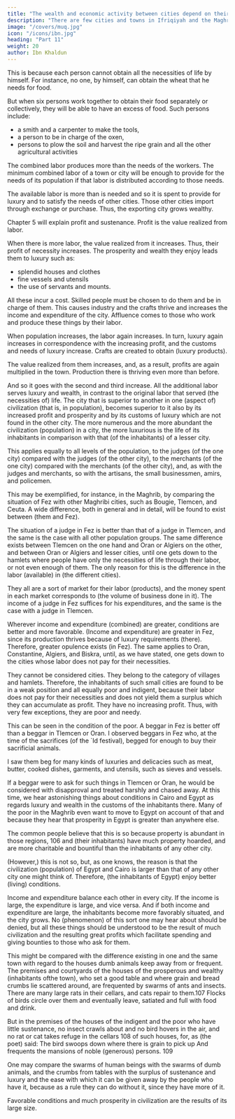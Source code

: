 ```yaml
---
title: "The wealth and economic activity between cities depend on their population size"
description: "There are few cities and towns in Ifriqiyah and the Maghrib"
image: "/covers/muq.jpg"
icon: "/icons/ibn.jpg"
heading: "Part 11"
weight: 20
author: Ibn Khaldun
---
```





This is because each person cannot obtain all the necessities of life by himself. <!-- All human beings must co-operate to that end in their civilization. 102 But what is obtained through the co-operation of a group of human beings satisfies the need of a number many times greater (than themselves).  --> For instance, no one, by himself, can obtain the wheat that he needs for food.
 
But when six persons work together to obtain their food separately or collectively, they will be able to have an excess of food. Such persons include:
- a smith and a carpenter to make the tools, 
- a person to be in charge of the oxen,
- persons to plow the soil and harvest the ripe grain and all the other agricultural activities
 
 <!-- and thus obtain through their labor a certain amount of food, that amount will be food for a number of people many times their own. -->

The combined labor produces more than the needs of the workers. <!-- If the labor of the inhabitants of a town or city is  in accordance with the necessities and needs of those inhabitants,  --> The minimum combined labor of a town or city will be enough to provide for the needs of its population if that labor is distributed according to those needs. 


The available labor is more than is needed and so it is spent to provide for luxury and to satisfy the needs of other cities. Those other cities import <!-- the things they need from people who have a surplus --> through exchange or purchase.  Thus, the exporting city <!-- (people who have a surplus) get a good deal of --> grows wealthy. 


Chapter 5 will explain profit and sustenance. Profit is the value realized from labor. 

When there is more labor, the value realized from it increases. Thus, their profit of necessity increases. The prosperity and wealth they enjoy leads them to luxury such as:
- splendid houses and clothes
- fine vessels and utensils
- the use of servants and mounts. 

All these incur a cost. <!--  require their price [?], 105 and --> Skilled people must be chosen to do them and be in charge of them. This causes industry and the crafts thrive and increases the income and expenditure of the city. Affluence comes to those who work and produce these things by their labor.

When <!-- civilization --> population increases, the <!-- (available) --> labor again increases. In turn, luxury again increases in correspondence with the increasing profit, and the customs and needs of luxury increase. Crafts are created to obtain (luxury products). 

The value realized from them increases, and, as a result, profits are again multiplied in the town. Production there is thriving even more than before.

And so it goes with the second and third increase. All the additional labor serves luxury and wealth, in contrast to the original labor that served (the necessities of) life. The city that is superior to another in one (aspect of) civilization (that is, in population), becomes superior to it also by its increased profit and prosperity and by its customs of luxury which are not found in the other city. The more numerous and the more abundant the civilization (population) in a city, the more luxurious is the life of its inhabitants in comparison with that (of the inhabitants) of a lesser city.

This applies equally to all levels of the population, to the judges (of the one city) compared with the judges (of the other city), to the merchants (of the one city) compared with the merchants (of the other city), and, as with the judges and
merchants, so with the artisans, the small businessmen, amirs, and policemen.

This may be exemplified, for instance, in the Maghrib, by comparing the situation of Fez with other Maghribi cities, such as Bougie, Tlemcen, and Ceuta. A wide difference, both in general and in detail, will be found to exist between (them and Fez). 
 
The situation of a judge in Fez is better than that of a judge in Tlemcen, and the same is the case with all other population groups. The same difference exists between Tlemcen on the one hand and Oran or Algiers on the other, and between
Oran or Algiers and lesser cities, until one gets down to the hamlets where people have only the necessities of life through their labor, or not even enough of them. The only reason for this is the difference in the labor (available) in (the different cities). 

They all are a sort of market for their labor (products), and the money spent in each market corresponds to (the volume of business done in it). The income of a judge in Fez suffices for his expenditures, and the same is the case with a judge in Tlemcen. 

Wherever income and expenditure (combined) are greater, conditions are better and more favorable. (Income and expenditure) are greater in Fez, since its production thrives because of luxury requirements (there). Therefore, greater opulence exists (in Fez). The same applies to Oran, Constantine, Algiers, and Biskra, until, as we have stated, one gets down to the cities whose labor does not pay for their necessities. 

They cannot be considered cities. They belong to the category of villages and hamlets. Therefore, the inhabitants of such small cities are found to be in a weak position and all equally poor and indigent, because their labor does not pay for their necessities and does not yield them a surplus which they can accumulate as profit. They have no increasing profit. Thus, with very few exceptions, they are poor and needy.

This can be seen in the condition of the poor. A beggar in Fez is better off than a beggar in Tlemcen or Oran. I observed beggars in Fez who, at the time of the sacrifices (of the `Id festival), begged for enough to buy their sacrificial animals.


I saw them beg for many kinds of luxuries and delicacies such as meat, butter, cooked dishes, garments, and utensils, such as sieves and vessels. 

If a beggar were to ask for such things in Tlemcen or Oran, he would be considered with disapproval and treated harshly and chased away. At this time, we hear astonishing things about conditions in Cairo and Egypt as regards luxury and wealth in the customs of the inhabitants there. Many of the poor in the Maghrib even want to move to Egypt on account of that and because they hear that prosperity in Egypt is greater than anywhere else. 

The common people believe that this is so because property is abundant in those regions, 106 and (their inhabitants) have much property hoarded, and are more charitable and bountiful than the inhabitants of any other city. 

(However,) this is not so, but, as one knows, the reason is that the civilization (population) of Egypt and Cairo is larger than that of any other city one might think of. Therefore, (the inhabitants of Egypt) enjoy better (living) conditions.

Income and expenditure balance each other in every city. If the income is large, the expenditure is large, and vice versa. And if both income and expenditure are large, the inhabitants become more favorably situated, and the city grows.
No (phenomenon) of this sort one may hear about should be denied, but all these things should be understood to be the result of much civilization and the resulting great profits which facilitate spending and giving bounties to those who ask for them. 

This might be compared with the difference existing in one and the same town with regard to the houses dumb animals keep away from or frequent. The premises and courtyards of the houses of the prosperous and wealthy (inhabitants ofthe town), who set a good table and where grain and bread crumbs lie scattered around, are frequented by swarms of ants and insects. There are many large rats in their cellars, and cats repair to them.107 Flocks of birds circle over them and eventually leave, satiated and full with food and drink. 

But in the premises of the houses of the indigent and the poor who have little sustenance, no insect crawls about and no bird hovers in the air, and no rat or cat takes refuge in the cellars 108 of such houses, for, as (the poet) said: The bird swoops down where there is grain to pick up And frequents the mansions of noble (generous) persons. 109 

<!-- God's secret (plan) in this respect should be scrutinized.  -->

One may compare the swarms of human beings with the swarms of dumb animals, and the crumbs from tables with the surplus of sustenance and luxury and the ease with which it can be given away by the people who have it, because as a rule they can do without it, since they have more of it. 

Favorable conditions and much prosperity in civilization are the results of its large size.
